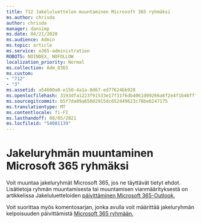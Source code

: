 ```yaml
---
title: 712 Jakeluluettelon muuntaminen Microsoft 365 ryhmäksi
ms.author: chrisda
author: chrisda
manager: dansimp
ms.date: 04/21/2020
ms.audience: Admin
ms.topic: article
ms.service: o365-administration
ROBOTS: NOINDEX, NOFOLLOW
localization_priority: Normal
ms.collection: Adm_O365
ms.custom:
- "712"
- "3"
ms.assetid: a54600a0-e150-4a1a-8d67-ed77624bb928
ms.openlocfilehash: 3193dfa1223f91533e17f31f6db4061d09266a6f2e4f1b46fffc40f8fb50fda1
ms.sourcegitcommit: b5f7da89a650d2915dc652449623c78be6247175
ms.translationtype: MT
ms.contentlocale: fi-FI
ms.lasthandoff: 08/05/2021
ms.locfileid: "54081139"
---
```

# <a name="convert-a-distribution-group-to-a-microsoft-365-group"></a>Jakeluryhmän muuntaminen Microsoft 365 ryhmäksi

Voit muuntaa jakeluryhmät Microsoft 365, jos ne täyttävät tietyt ehdot. Lisätietoja ryhmän muuntamisesta tai muuntamisen vianmäärityksestä on artikkelissa Jakeluluetteloiden [päivittäminen Microsoft 365-Outlook.](https://docs.microsoft.com/microsoft-365/admin/manage/upgrade-distribution-lists)

Voit suorittaa myös komentosarjan, jonka avulla voit määrittää jakeluryhmän kelpoisuuden päivittämistä [Microsoft 365 ryhmään.](https://aka.ms/DLToM365Group)